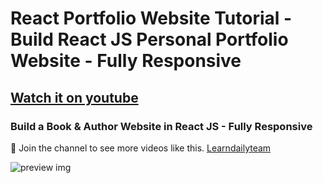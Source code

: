 # React Portfolio Website Tutorial - Build React JS Personal Portfolio Website -  Fully Responsive
## [Watch it on youtube](https://youtu.be/iytP0JMdft0)
### Build a Book & Author Website in React JS  -  Fully Responsive


💙 Join the channel to see more videos like this. [Learndailyteam](https://www.youtube.com/c/Learndailyteam)

![preview img](https://github.com/Rahulfordev/img-file/blob/main/portfolio-website.png)
